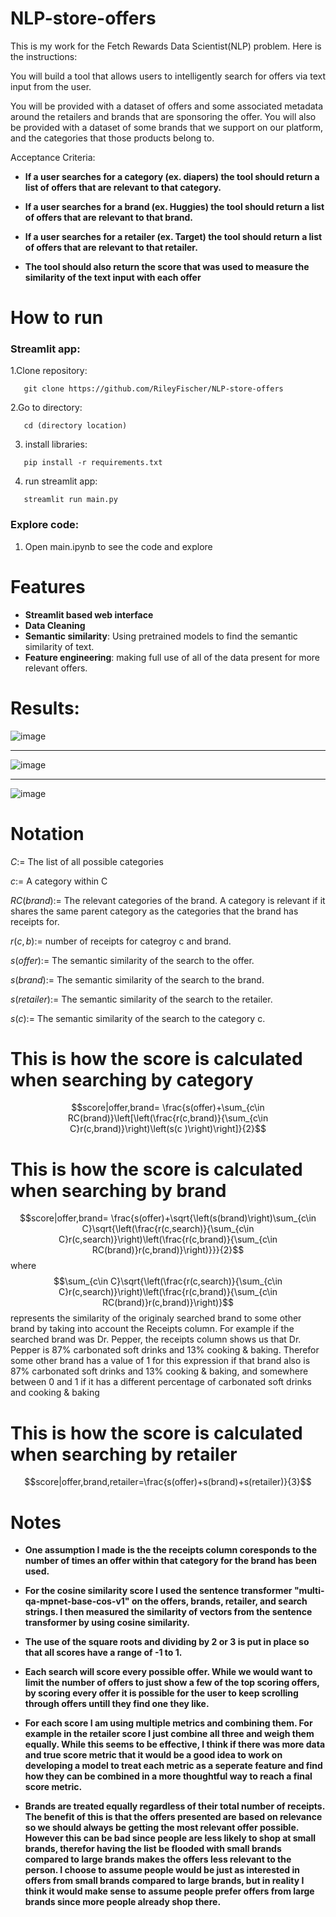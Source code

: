 # NLP-store-offers
This is my work for the Fetch Rewards Data Scientist(NLP) problem. Here is the instructions:

You will build a tool that allows users to intelligently search for offers via text input from the user.

You will be provided with a dataset of offers and some associated metadata around the retailers and brands that are sponsoring the offer. You will also be provided with a dataset of some brands that we support on our platform, and the categories that those products belong to.

Acceptance Criteria:

- **If a user searches for a category (ex. diapers) the tool should return a list of offers that are relevant to that category.**

- **If a user searches for a brand (ex. Huggies) the tool should return a list of offers that are relevant to that brand.**

- **If a user searches for a retailer (ex. Target) the tool should return a list of offers that are relevant to that retailer.**

- **The tool should also return the score that was used to measure the similarity of the text input with each offer**




# How to run 


### Streamlit app:
1.Clone repository:
```
   git clone https://github.com/RileyFischer/NLP-store-offers
   ```
2.Go to directory:
```
   cd (directory location)
   ```
3. install libraries:
```
   pip install -r requirements.txt
   ```
4. run streamlit app:
```
   streamlit run main.py
   ```
### Explore code:
1. Open main.ipynb to see the code and explore

# Features

- **Streamlit based web interface**
- **Data Cleaning**
- **Semantic similarity**: Using pretrained models to find the semantic similarity of text.
- **Feature engineering**: making full use of all of the data present for more relevant offers.

# Results:

![image](https://github.com/RileyFischer/NLP-store-offers/assets/55674235/44df2b07-ef03-4325-b613-686e6a3983ce)
___
![image](https://github.com/RileyFischer/NLP-store-offers/assets/55674235/ba1fb8c3-8036-4484-b5ff-ceca26dcfb7d)
___
![image](https://github.com/RileyFischer/NLP-store-offers/assets/55674235/75a61248-fabe-46cc-8472-81a365228536)  

# Notation
$C:=$ The list of all possible categories

$c:=$ A category within C

$RC(brand):=$ The relevant categories of the brand. A category is relevant if it shares the same parent category as the categories that the brand has receipts for.

$r(c,b):=$ number of receipts for categroy c and brand.

$s(offer):=$ The semantic similarity of the search to the offer.

$s(brand):=$ The semantic similarity of the search to the brand.

$s(retailer):=$ The semantic similarity of the search to the retailer.

$s(c):=$ The semantic similarity of the search to the category c.
    
    
# This is how the score is calculated when searching by category
    
$$score|offer,brand= \frac{s(offer)+\sum_{c\in RC(brand)}\left[\left(\frac{r(c,brand)}{\sum_{c\in C}r(c,brand)}\right)\left(s(c
)\right)\right]}{2}$$
    
# This is how the score is calculated when searching by brand
    
$$score|offer,brand= \frac{s(offer)+\sqrt{\left(s(brand)\right)\sum_{c\in C}\sqrt{\left(\frac{r(c,search)}{\sum_{c\in C}r(c,search)}\right)\left(\frac{r(c,brand)}{\sum_{c\in RC(brand)}r(c,brand)}\right)}}}{2}$$
where
$$\sum_{c\in C}\sqrt{\left(\frac{r(c,search)}{\sum_{c\in C}r(c,search)}\right)\left(\frac{r(c,brand)}{\sum_{c\in RC(brand)}r(c,brand)}\right)}$$
represents the similarity of the originaly searched brand to some other brand by taking into account the Receipts column. For example if the searched brand was Dr. Pepper, the receipts column shows us that Dr. Pepper is 87% carbonated soft drinks and 13% cooking & baking. Therefor some other brand has a value of 1 for this expression if that brand also is 87% carbonated soft drinks and 13% cooking & baking, and somewhere between 0 and 1 if it has a different percentage of carbonated soft drinks and cooking & baking
    
    
# This is how the score is calculated when searching by retailer
$$score|offer,brand,retailer=\frac{s(offer)+s(brand)+s(retailer)}{3}$$
    

# Notes
- **One assumption I made is the the receipts column coresponds to the number of times an offer within that category for the brand has been used.**

- **For the cosine similarity score I used the sentence transformer \"multi-qa-mpnet-base-cos-v1\" on the offers, brands, retailer, and search strings. I then measured the similarity of vectors from the sentence transformer by using cosine similarity.**

- **The use of the square roots and dividing by 2 or 3 is put in place so that all scores have a range of -1 to 1.**

- **Each search will score every possible offer. While we would want to limit the number of offers to just show a few of the top scoring offers, by scoring every offer it is possible for the user to keep scrolling through offers untill they find one they like.**

- **For each score I am using multiple metrics and combining them. For example in the retailer score I just combine all three and weigh them equally. While this seems to be effective, I think if there was more data and true score metric that it would be a good idea to work on developing a model to treat each metric as a seperate feature and find how they can be combined in a more thoughtful way to reach a final score metric.**
  
- **Brands are treated equally regardless of their total number of receipts. The benefit of this is that the offers presented are based on relevance so we should always be getting the most relevant offer possible. However this can be bad since people are less likely to shop at small brands, therefor having the list be flooded with small brands compared to large brands makes the offers less relevant to the person. I choose to assume people would be just as interested in offers from small brands compared to large brands, but in reality I think it would make sense to assume people prefer offers from large brands since more people already shop there.**
